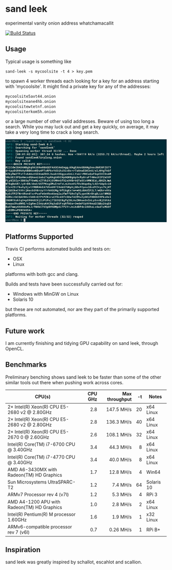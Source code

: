 # sand leek
experimental vanity onion address whatchamacallit

[![Build Status](https://travis-ci.org/phillid/sand-leek.svg?branch=master)](https://travis-ci.org/phillid/sand-leek)

## Usage

Typical usage is something like

	sand-leek -s mycoolsite -t 4 > key.pem

to spawn 4 worker threads each looking for a key for an address starting
with 'mycoolsite'. It might find a private key for any of the addresses:

	mycoolsite5avt44.onion
	mycoolsiteane4hb.onion
	mycoolsitewtetnf.onion
	mycoolsiterkom5h.onion

or a large number of other valid addresses. Beware of using too long a
search. While you may luck out and get a key quickly, on average, it
may take a very long time to crack a long search.

![screenshot of sand-leek in operation](sand-leek.png)

## Platforms Supported

Travis CI performs automated builds and tests on:

* OSX
* Linux

platforms with both gcc and clang.

Builds and tests have been successfully carried out for:

* Windows with MinGW on Linux
* Solaris 10

but these are not automated, nor are they part of the primarily supported
platforms.

## Future work
I am currently finishing and tidying GPU capability on sand leek, through OpenCL.

## Benchmarks
Preliminary benching shows sand leek to be faster than some of the other
similar tools out there when pushing work across cores.

| CPU(s)                                       | CPU GHz | Max throughput | -t | Notes      |
|----------------------------------------------|--------:|---------------:|---:|------------|
| 2× Intel(R) Xeon(R) CPU E5-2680 v2 @ 2.80GHz |     2.8 |     147.5 MH/s | 20 | x64 Linux  |
| 2× Intel(R) Xeon(R) CPU E5-2680 v2 @ 2.80GHz |     2.8 |     136.3 MH/s | 40 | x64 Linux  |
| 2× Intel(R) Xeon(R) CPU E5-2670 0 @ 2.60GHz  |     2.6 |     108.1 MH/s | 32 | x64 Linux  |
| Intel(R) Core(TM) i7-6700 CPU @ 3.40GHz      |     3.4 |      44.3 MH/s |  8 | x64 Linux  |
| Intel(R) Core(TM) i7-4770 CPU @ 3.40GHz      |     3.4 |      40.0 MH/s |  8 | x64 Linux  |
| AMD A6-3430MX with Radeon(TM) HD Graphics    |     1.7 |      12.8 MH/s |  4 | Win64      |
| Sun Microsystems UltraSPARC-T2               |     1.2 |       7.4 MH/s | 64 | Solaris 10 |
| ARMv7 Processor rev 4 (v7l)                  |     1.2 |       5.3 MH/s |  4 | RPi 3      |
| AMD A4-1200 APU with Radeon(TM) HD Graphics  |     1.0 |       2.8 MH/s |  2 | x64 Linux  |
| Intel(R) Pentium(R) M processor 1.60GHz      |     1.6 |       1.9 MH/s |  1 | x32 Linux  |
| ARMv6-compatible processor rev 7 (v6l)       |     0.7 |      0.26 MH/s |  1 | RPi B+     |

## Inspiration
sand leek was greatly inspired by schallot, escahlot and scallion.

